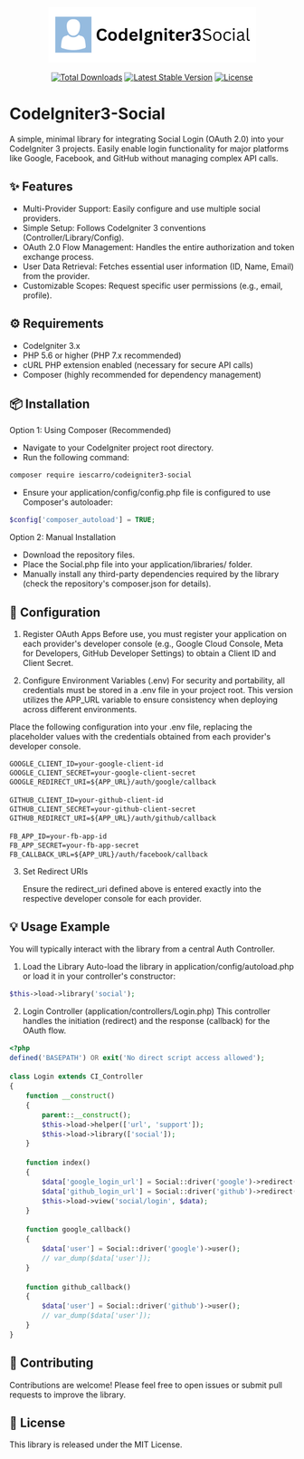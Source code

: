 <p align="center"><img src="/art/logo.png" alt="Logo CodeIgniter3 Social"></p>

<p align="center">
    <a href="https://packagist.org/packages/iescarro/codeigniter3-social"><img src="https://img.shields.io/packagist/dt/iescarro/codeigniter3-social" alt="Total Downloads"></a>
    <a href="https://packagist.org/packages/iescarro/codeigniter3-social"><img src="https://img.shields.io/packagist/v/iescarro/codeigniter3-social" alt="Latest Stable Version"></a>
    <a href="https://packagist.org/packages/iescarro/codeigniter3-social"><img src="https://img.shields.io/packagist/l/iescarro/codeigniter3-social" alt="License"></a>
</p>

# CodeIgniter3-Social

A simple, minimal library for integrating Social Login (OAuth 2.0) into your CodeIgniter 3 projects. Easily enable login functionality for major platforms like Google, Facebook, and GitHub without managing complex API calls.

## ✨ Features

- Multi-Provider Support: Easily configure and use multiple social providers.
- Simple Setup: Follows CodeIgniter 3 conventions (Controller/Library/Config).
- OAuth 2.0 Flow Management: Handles the entire authorization and token exchange process.
- User Data Retrieval: Fetches essential user information (ID, Name, Email) from the provider.
- Customizable Scopes: Request specific user permissions (e.g., email, profile).

## ⚙️ Requirements

- CodeIgniter 3.x
- PHP 5.6 or higher (PHP 7.x recommended)
- cURL PHP extension enabled (necessary for secure API calls)
- Composer (highly recommended for dependency management)

## 📦 Installation

Option 1: Using Composer (Recommended)

- Navigate to your CodeIgniter project root directory.
- Run the following command:

```bash
composer require iescarro/codeigniter3-social
```

- Ensure your application/config/config.php file is configured to use Composer's autoloader:

```php
$config['composer_autoload'] = TRUE;
```

Option 2: Manual Installation

- Download the repository files.
- Place the Social.php file into your application/libraries/ folder.
- Manually install any third-party dependencies required by the library (check the repository's composer.json for details).

## 🔑 Configuration

1. Register OAuth Apps
   Before use, you must register your application on each provider's developer console (e.g., Google Cloud Console, Meta for Developers, GitHub Developer Settings) to obtain a Client ID and Client Secret.

2. Configure Environment Variables (.env)
   For security and portability, all credentials must be stored in a .env file in your project root. This version utilizes the APP_URL variable to ensure consistency when deploying across different environments.

Place the following configuration into your .env file, replacing the placeholder values with the credentials obtained from each provider's developer console.

```
GOOGLE_CLIENT_ID=your-google-client-id
GOOGLE_CLIENT_SECRET=your-google-client-secret
GOOGLE_REDIRECT_URI=${APP_URL}/auth/google/callback

GITHUB_CLIENT_ID=your-github-client-id
GITHUB_CLIENT_SECRET=your-github-client-secret
GITHUB_REDIRECT_URI=${APP_URL}/auth/github/callback

FB_APP_ID=your-fb-app-id
FB_APP_SECRET=your-fb-app-secret
FB_CALLBACK_URL=${APP_URL}/auth/facebook/callback
```

3. Set Redirect URIs

   Ensure the redirect_uri defined above is entered exactly into the respective developer console for each provider.

## 💡 Usage Example

You will typically interact with the library from a central Auth Controller.

1. Load the Library
   Auto-load the library in application/config/autoload.php or load it in your controller's constructor:

```php
$this->load->library('social');
```

2. Login Controller (application/controllers/Login.php)
   This controller handles the initiation (redirect) and the response (callback) for the OAuth flow.

```php
<?php
defined('BASEPATH') OR exit('No direct script access allowed');

class Login extends CI_Controller
{
    function __construct()
    {
        parent::__construct();
        $this->load->helper(['url', 'support']);
        $this->load->library(['social']);
    }

    function index()
    {
        $data['google_login_url'] = Social::driver('google')->redirect();
        $data['github_login_url'] = Social::driver('github')->redirect();
        $this->load->view('social/login', $data);
    }

    function google_callback()
    {
        $data['user'] = Social::driver('google')->user();
        // var_dump($data['user']);
    }

    function github_callback()
    {
        $data['user'] = Social::driver('github')->user();
        // var_dump($data['user']);
    }
}
```

## 🤝 Contributing

Contributions are welcome! Please feel free to open issues or submit pull requests to improve the library.

## 📄 License

This library is released under the MIT License.
